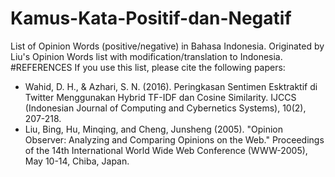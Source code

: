 # Kamus-Kata-Positif-dan-Negatif
List of Opinion Words (positive/negative) in Bahasa Indonesia. Originated by Liu's Opinion Words list with modification/translation to Indonesia. 
#REFERENCES If you use this list, please cite the following papers: 
- Wahid, D. H., &amp; Azhari, S. N. (2016). Peringkasan Sentimen Esktraktif di Twitter Menggunakan Hybrid TF-IDF dan Cosine Similarity. IJCCS (Indonesian Journal of Computing and Cybernetics Systems), 10(2), 207-218. 
- Liu, Bing, Hu, Minqing, and Cheng, Junsheng (2005). "Opinion Observer: Analyzing and Comparing Opinions on the Web." Proceedings of the 14th International World Wide Web Conference (WWW-2005), May 10-14, Chiba, Japan.
